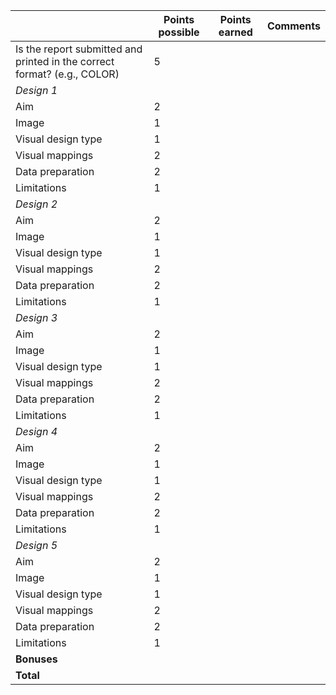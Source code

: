 | |**Points possible**|**Points earned**|**Comments**
-----|-----|-----|-----
Is the report submitted and printed in the correct format? (e.g., COLOR)|5| | 
*Design 1*| | | 
Aim|2| | 
Image|1| | 
Visual design type|1| | 
Visual mappings|2| | 
Data preparation|2| | 
Limitations|1| |
*Design 2*| | | 
Aim|2| | 
Image|1| | 
Visual design type|1| | 
Visual mappings|2| | 
Data preparation|2| | 
Limitations|1| |
*Design 3*| | | 
Aim|2| | 
Image|1| | 
Visual design type|1| | 
Visual mappings|2| | 
Data preparation|2| | 
Limitations|1| |
*Design 4*| | | 
Aim|2| | 
Image|1| | 
Visual design type|1| | 
Visual mappings|2| | 
Data preparation|2| | 
Limitations|1| |
*Design 5*| | | 
Aim|2| | 
Image|1| | 
Visual design type|1| | 
Visual mappings|2| | 
Data preparation|2| | 
Limitations|1| |
**Bonuses**| | | 
**Total**| | | 
